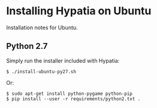 # Installing Hypatia on Ubuntu

Installation notes for Ubuntu.

## Python 2.7

Simply run the installer included with Hypatia:

```shell
$ ./install-ubuntu-py27.sh
```

Or:


```shell
$ sudo apt-get install python-pygame python-pip
$ pip install --user -r requirements/python2.txt .
```

